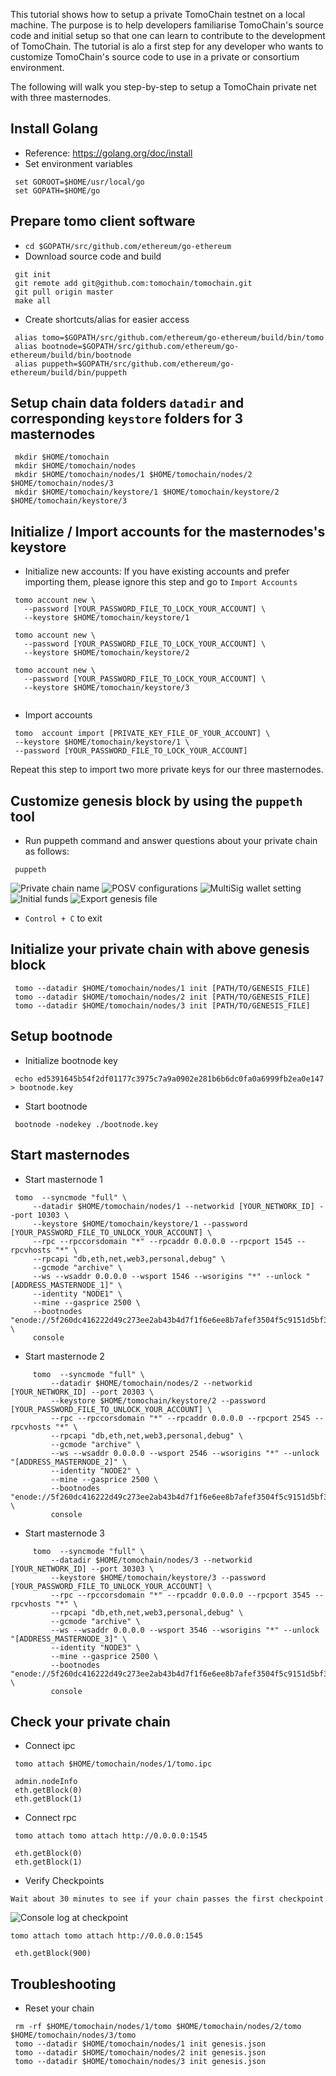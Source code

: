This tutorial shows how to setup a private TomoChain testnet on a local machine.
The purpose is to help developers familiarise TomoChain's source code and initial setup
so that one can learn to contribute to the development of TomoChain.
The tutorial is alo a first step for any developer who wants to customize TomoChain's 
source code to use in a private or consortium environment.

The following will walk you step-by-step to setup a TomoChain private net with three masternodes.

## Install Golang
  - Reference: https://golang.org/doc/install
  - Set environment variables
   ```
    set GOROOT=$HOME/usr/local/go
    set GOPATH=$HOME/go
   ```
    
## Prepare tomo client software
   - ```cd $GOPATH/src/github.com/ethereum/go-ethereum```
   - Download source code and build
   ```
    git init
    git remote add git@github.com:tomochain/tomochain.git
    git pull origin master
    make all
   ```
   - Create shortcuts/alias for easier access
   ```
    alias tomo=$GOPATH/src/github.com/ethereum/go-ethereum/build/bin/tomo
    alias bootnode=$GOPATH/src/github.com/ethereum/go-ethereum/build/bin/bootnode
    alias puppeth=$GOPATH/src/github.com/ethereum/go-ethereum/build/bin/puppeth
   ```   
        
## Setup chain data folders `datadir` and corresponding `keystore` folders for 3 masternodes
   ```
    mkdir $HOME/tomochain
    mkdir $HOME/tomochain/nodes
    mkdir $HOME/tomochain/nodes/1 $HOME/tomochain/nodes/2 $HOME/tomochain/nodes/3 
    mkdir $HOME/tomochain/keystore/1 $HOME/tomochain/keystore/2 $HOME/tomochain/keystore/3
   ```
## Initialize / Import accounts for the masternodes's keystore 
   - Initialize new accounts: If you have existing accounts and prefer importing them, please ignore this step and go to `Import Accounts`
   ```
    tomo account new \
      --password [YOUR_PASSWORD_FILE_TO_LOCK_YOUR_ACCOUNT] \
      --keystore $HOME/tomochain/keystore/1

    tomo account new \
      --password [YOUR_PASSWORD_FILE_TO_LOCK_YOUR_ACCOUNT] \
      --keystore $HOME/tomochain/keystore/2
      
    tomo account new \
      --password [YOUR_PASSWORD_FILE_TO_LOCK_YOUR_ACCOUNT] \
      --keystore $HOME/tomochain/keystore/3
      
   ```
   - Import accounts
   ```
    tomo  account import [PRIVATE_KEY_FILE_OF_YOUR_ACCOUNT] \
    --keystore $HOME/tomochain/keystore/1 \
    --password [YOUR_PASSWORD_FILE_TO_LOCK_YOUR_ACCOUNT]
   ```
   Repeat this step to import two more private keys for our three masternodes.
    
## Customize genesis block by using the `puppeth` tool
   - Run puppeth command and answer questions about your private chain as follows:
   ```
    puppeth
   ```
   ![Private chain name](https://user-images.githubusercontent.com/17243442/57121919-bcbbd000-6da4-11e9-8a0e-dea3a15f3fc1.png)
   ![POSV configurations](https://user-images.githubusercontent.com/17243442/57122012-2f2cb000-6da5-11e9-8b1e-7fc1c034226a.png)
   ![MultiSig wallet setting](https://user-images.githubusercontent.com/17243442/57122031-453a7080-6da5-11e9-92d6-49fba3a4c1ea.png)
   ![Initial funds](https://user-images.githubusercontent.com/17243442/57122062-7024c480-6da5-11e9-98f1-4ce90b2941d6.png)
   ![Export genesis file](https://user-images.githubusercontent.com/17243442/57122075-82066780-6da5-11e9-89b2-e0369ec528f5.png)

   - `Control + C` to exit

## Initialize your private chain with above genesis block
   ```
    tomo --datadir $HOME/tomochain/nodes/1 init [PATH/TO/GENESIS_FILE]
    tomo --datadir $HOME/tomochain/nodes/2 init [PATH/TO/GENESIS_FILE]
    tomo --datadir $HOME/tomochain/nodes/3 init [PATH/TO/GENESIS_FILE]
   ```
    
## Setup bootnode
   - Initialize bootnode key
   ```
    echo ed5391645b54f2df01177c3975c7a9a0902e281b6b6dc0fa0a6999fb2ea0e147 > bootnode.key
   ```
   - Start bootnode
   ```
    bootnode -nodekey ./bootnode.key
   ```
    
## Start masternodes
   - Start masternode 1
   ```
    tomo  --syncmode "full" \
        --datadir $HOME/tomochain/nodes/1 --networkid [YOUR_NETWORK_ID] --port 10303 \
        --keystore $HOME/tomochain/keystore/1 --password [YOUR_PASSWORD_FILE_TO_UNLOCK_YOUR_ACCOUNT] \
        --rpc --rpccorsdomain "*" --rpcaddr 0.0.0.0 --rpcport 1545 --rpcvhosts "*" \
        --rpcapi "db,eth,net,web3,personal,debug" \
        --gcmode "archive" \
        --ws --wsaddr 0.0.0.0 --wsport 1546 --wsorigins "*" --unlock "[ADDRESS_MASTERNODE_1]" \
        --identity "NODE1" \
        --mine --gasprice 2500 \
        --bootnodes "enode://5f260dc416222d49c273ee2ab43b4d7f1f6e6ee8b7afef3504f5c9151d5bf3499f9ff598ad17caa58553568a51ddbc73340d03dba5304956126adc11ebd3dfd5@127.0.0.1:30301" \
        console
   ```
   - Start masternode 2
   ```
        tomo  --syncmode "full" \
            --datadir $HOME/tomochain/nodes/2 --networkid [YOUR_NETWORK_ID] --port 20303 \
            --keystore $HOME/tomochain/keystore/2 --password [YOUR_PASSWORD_FILE_TO_UNLOCK_YOUR_ACCOUNT] \
            --rpc --rpccorsdomain "*" --rpcaddr 0.0.0.0 --rpcport 2545 --rpcvhosts "*" \
            --rpcapi "db,eth,net,web3,personal,debug" \
            --gcmode "archive" \
            --ws --wsaddr 0.0.0.0 --wsport 2546 --wsorigins "*" --unlock "[ADDRESS_MASTERNODE_2]" \
            --identity "NODE2" \
            --mine --gasprice 2500 \
            --bootnodes "enode://5f260dc416222d49c273ee2ab43b4d7f1f6e6ee8b7afef3504f5c9151d5bf3499f9ff598ad17caa58553568a51ddbc73340d03dba5304956126adc11ebd3dfd5@127.0.0.1:30301" \
            console
   ```
   - Start masternode 3
   ```
        tomo  --syncmode "full" \
            --datadir $HOME/tomochain/nodes/3 --networkid [YOUR_NETWORK_ID] --port 30303 \
            --keystore $HOME/tomochain/keystore/3 --password [YOUR_PASSWORD_FILE_TO_UNLOCK_YOUR_ACCOUNT] \
            --rpc --rpccorsdomain "*" --rpcaddr 0.0.0.0 --rpcport 3545 --rpcvhosts "*" \
            --rpcapi "db,eth,net,web3,personal,debug" \
            --gcmode "archive" \
            --ws --wsaddr 0.0.0.0 --wsport 3546 --wsorigins "*" --unlock "[ADDRESS_MASTERNODE_3]" \
            --identity "NODE3" \
            --mine --gasprice 2500 \
            --bootnodes "enode://5f260dc416222d49c273ee2ab43b4d7f1f6e6ee8b7afef3504f5c9151d5bf3499f9ff598ad17caa58553568a51ddbc73340d03dba5304956126adc11ebd3dfd5@127.0.0.1:30301" \
            console
   ```

## Check your private chain
  - Connect ipc
   ```
    tomo attach $HOME/tomochain/nodes/1/tomo.ipc
   ```
   ```
    admin.nodeInfo
    eth.getBlock(0)
    eth.getBlock(1)
   ```
   - Connect rpc
   ```
    tomo attach tomo attach http://0.0.0.0:1545
   ```
   ```
    eth.getBlock(0)
    eth.getBlock(1)
   ```
   - Verify Checkpoints
    
    Wait about 30 minutes to see if your chain passes the first checkpoint
   ![Console log at checkpoint](https://user-images.githubusercontent.com/17243442/57122084-93e80a80-6da5-11e9-81cf-598693bd2779.png)

    tomo attach tomo attach http://0.0.0.0:1545
   ```
    eth.getBlock(900)
   ```
## Troubleshooting
   - Reset your chain
   ```
    rm -rf $HOME/tomochain/nodes/1/tomo $HOME/tomochain/nodes/2/tomo  $HOME/tomochain/nodes/3/tomo
    tomo --datadir $HOME/tomochain/nodes/1 init genesis.json
    tomo --datadir $HOME/tomochain/nodes/2 init genesis.json
    tomo --datadir $HOME/tomochain/nodes/3 init genesis.json
   ```
